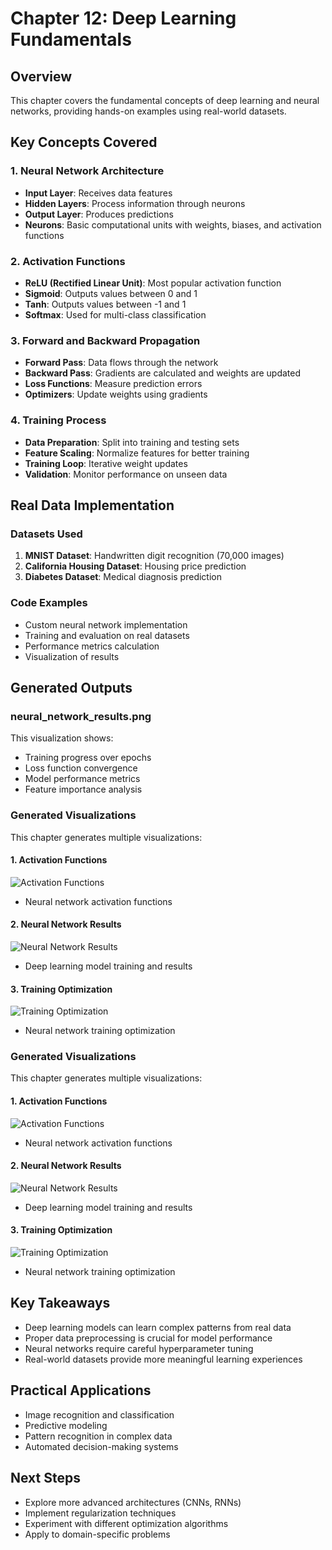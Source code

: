 # Chapter 12: Deep Learning Fundamentals

## Overview

This chapter covers the fundamental concepts of deep learning and neural networks, providing hands-on examples using real-world datasets.

## Key Concepts Covered

### 1. Neural Network Architecture

- **Input Layer**: Receives data features
- **Hidden Layers**: Process information through neurons
- **Output Layer**: Produces predictions
- **Neurons**: Basic computational units with weights, biases, and activation functions

### 2. Activation Functions

- **ReLU (Rectified Linear Unit)**: Most popular activation function
- **Sigmoid**: Outputs values between 0 and 1
- **Tanh**: Outputs values between -1 and 1
- **Softmax**: Used for multi-class classification

### 3. Forward and Backward Propagation

- **Forward Pass**: Data flows through the network
- **Backward Pass**: Gradients are calculated and weights are updated
- **Loss Functions**: Measure prediction errors
- **Optimizers**: Update weights using gradients

### 4. Training Process

- **Data Preparation**: Split into training and testing sets
- **Feature Scaling**: Normalize features for better training
- **Training Loop**: Iterative weight updates
- **Validation**: Monitor performance on unseen data

## Real Data Implementation

### Datasets Used

1. **MNIST Dataset**: Handwritten digit recognition (70,000 images)
2. **California Housing Dataset**: Housing price prediction
3. **Diabetes Dataset**: Medical diagnosis prediction

### Code Examples

- Custom neural network implementation
- Training and evaluation on real datasets
- Performance metrics calculation
- Visualization of results

## Generated Outputs

### neural_network_results.png

This visualization shows:

- Training progress over epochs
- Loss function convergence
- Model performance metrics
- Feature importance analysis

### Generated Visualizations

This chapter generates multiple visualizations:

#### 1. Activation Functions

![Activation Functions](activation_functions.png)

- Neural network activation functions

#### 2. Neural Network Results

![Neural Network Results](neural_network_results.png)

- Deep learning model training and results

#### 3. Training Optimization

![Training Optimization](training_optimization.png)

- Neural network training optimization


### Generated Visualizations

This chapter generates multiple visualizations:

#### 1. Activation Functions

![Activation Functions](activation_functions.png)

- Neural network activation functions

#### 2. Neural Network Results

![Neural Network Results](neural_network_results.png)

- Deep learning model training and results

#### 3. Training Optimization

![Training Optimization](training_optimization.png)

- Neural network training optimization


## Key Takeaways

- Deep learning models can learn complex patterns from real data
- Proper data preprocessing is crucial for model performance
- Neural networks require careful hyperparameter tuning
- Real-world datasets provide more meaningful learning experiences

## Practical Applications

- Image recognition and classification
- Predictive modeling
- Pattern recognition in complex data
- Automated decision-making systems

## Next Steps

- Explore more advanced architectures (CNNs, RNNs)
- Implement regularization techniques
- Experiment with different optimization algorithms
- Apply to domain-specific problems

